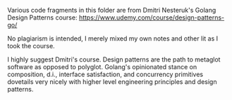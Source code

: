 Various code fragments in this folder are from Dmitri Nesteruk's Golang Design Patterns course: https://www.udemy.com/course/design-patterns-go/

No plagiarism is intended, I merely mixed my own notes and other lit as I took the course.

I highly suggest Dmitri's course. Design patterns are the path to metaglot software as opposed to polyglot. Golang's opinionated stance on composition, d.i., interface satisfaction, and concurrency primitives dovetails very nicely with higher level engineering principles and design patterns.